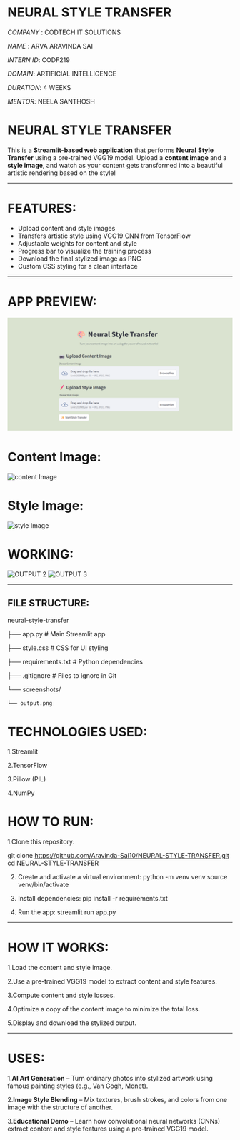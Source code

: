 # NEURAL STYLE TRANSFER     

*COMPANY* : CODTECH IT SOLUTIONS

*NAME* : ARVA ARAVINDA SAI

*INTERN ID*: CODF219

*DOMAIN*: ARTIFICIAL INTELLIGENCE

*DURATION*: 4 WEEKS

*MENTOR*: NEELA SANTHOSH

# NEURAL STYLE TRANSFER

This is a **Streamlit-based web application** that performs **Neural Style Transfer** using a pre-trained VGG19 model. Upload a **content image** and a **style image**, and watch as your content gets transformed into a beautiful artistic rendering based on the style!

---

# FEATURES:

- Upload content and style images 
- Transfers artistic style using VGG19 CNN from TensorFlow
- Adjustable weights for content and style
- Progress bar to visualize the training process
- Download the final stylized image as PNG
- Custom CSS styling for a clean interface

---

# APP PREVIEW:

![APP PREVIEW](screenshots/OUTPUT%201.png)
# Content Image:
![content Image](https://github.com/user-attachments/assets/c86889ae-02a1-4289-a0c6-ce027b5626a0)

# Style Image:
![style Image](https://github.com/user-attachments/assets/d1ee1fb4-c17b-4627-bf54-bf9fe8c7c0a2)

# WORKING:
![OUTPUT 2](https://github.com/user-attachments/assets/6f03b46b-fe2d-4e15-8e2c-a84dd15f30d5)
![OUTPUT 3](https://github.com/user-attachments/assets/2ad2c812-baf1-4f5b-aeda-022308e4a8ed)

---

##  FILE STRUCTURE:

neural-style-transfer

├── app.py     # Main Streamlit app

├── style.css               #  CSS for UI styling

├── requirements.txt        # Python dependencies

├── .gitignore              # Files to ignore in Git

└── screenshots/

    └── output.png  

# TECHNOLOGIES USED:

1.Streamlit

2.TensorFlow

3.Pillow (PIL)

4.NumPy

#  HOW TO RUN:

1.Clone this repository:
  
   git clone https://github.com/Aravinda-Sai10/NEURAL-STYLE-TRANSFER.git
   cd NEURAL-STYLE-TRANSFER
   
2.  Create and activate a virtual environment:
   python -m venv venv
   source venv/bin/activate  

3. Install dependencies:
   pip install -r requirements.txt

4. Run the app:
   streamlit run app.py

---

# HOW IT WORKS:

1.Load the content and style image.

2.Use a pre-trained VGG19 model to extract content and style features.

3.Compute content and style losses.

4.Optimize a copy of the content image to minimize the total loss.

5.Display and download the stylized output.

---
# USES:
1.**AI Art Generation** – Turn ordinary photos into stylized artwork using famous painting styles (e.g., Van Gogh, Monet).

2.**Image Style Blending** – Mix textures, brush strokes, and colors from one image with the structure of another.

3.**Educational Demo** – Learn how convolutional neural networks (CNNs) extract content and style features using a pre-trained VGG19 model.


